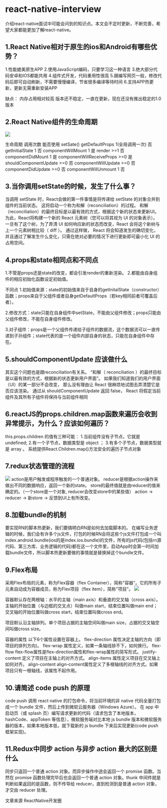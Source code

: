 # react-native-interview
介绍react-native面试中可能会问到的知识点。本文会不定时更新，不断完善，希望大家都能更加了解react-native。


## 1.React Native相对于原生的ios和Android有哪些优势？
1.性能媲美原生APP
2.使用JavaScript编码，只要学习这一种语言
3.绝大部分代码安卓和IOS都能共用
4.组件式开发，代码重用性很高
5.跟编写网页一般，修改代码后即可自动刷新，不需要慢慢编译，节省很多编译等待时间
6.支持APP热更新，更新无需重新安装APP

缺点：
内存占用相对较高
版本还不稳定，一直在更新，现在还没有推出稳定的1.0版本

## 2.React Native组件的生命周期
![](http://pic.yupoo.com/forrest071/dede824f/a0e072f5.jpg)

生命周期	调用次数	能否使用 setSate()
getDefaultProps	1(全局调用一次)	否
getInitialState	1	否
componentWillMount	1	是
render	>=1	否
componentDidMount	1	是
componentWillReceiveProps	>=0	是
shouldComponentUpdate	>=0	否
componentWillUpdate	>=0	否
componentDidUpdate	>=0	否
componentWillUnmount	1	否


## 3.当你调用setState的时候，发生了什么事？
当调用 setState 时，React会做的第一件事情是将传递给 setState 的对象合并到组件的当前状态。
这将启动一个称为和解（reconciliation）的过程。
和解（reconciliation）的最终目标是以最有效的方式，根据这个新的状态来更新UI。
为此，React将构建一个新的 React 元素树（您可以将其视为 UI 的对象表示）。
一旦有了这个树，为了弄清 UI 如何响应新的状态而改变，React 会将这个新树与上一个元素树相比较（ diff ）。
通过这样做， React 将会知道发生的确切变化，并且通过了解发生什么变化，只需在绝对必要的情况下进行更新即可最小化 UI 的占用空间。

## 4.props和state相同点和不同点
1.不管是props还是state的改变，都会引发render的重新渲染。
2.都能由自身组件的相应初始化函数设定初始值。

不同点
1.初始值来源：state的初始值来自于自身的getInitalState（constructor）函数；props来自于父组件或者自身getDefaultProps（若key相同前者可覆盖后者）。

2.修改方式：state只能在自身组件中setState，不能由父组件修改；props只能由父组件修改，不能在自身组件修改。

3.对子组件：props是一个父组件传递给子组件的数据流，这个数据流可以一直传递到子孙组件；state代表的是一个组件内部自身的状态，只能在自身组件中存在。

## 5.shouldComponentUpdate 应该做什么
其实这个问题也是跟reconciliation有关系。
“和解（ reconciliation ）的最终目标是以最有效的方式，根据新的状态更新用户界面”。
如果我们知道我们的用户界面（UI）的某一部分不会改变，
那么没有理由让 React 很麻烦地试图去弄清楚它是否应该渲染。
通过从 shouldComponentUpdate 返回 false，
React 将假定当前组件及其所有子组件将保持与当前组件相同

## 6.reactJS的props.children.map函数来遍历会收到异常提示，为什么？应该如何遍历？
this.props.children 的值有三种可能：
    1.当前组件没有子节点，它就是 undefined;
    2.有一个子节点，数据类型是 object ；
    3.有多个子节点，数据类型就是 array 。
系统提供React.Children.map()方法安全的遍历子节点对象

## 7.redux状态管理的流程
![](http://pic.yupoo.com/forrest071/0f711f99/33431f36.png)
action是用户触发或程序触发的一个普通对象。
reducer是根据action操作来做出不同的数据响应，返回一个新的state。
store的最终值就是由reducer的值来确定的。（一个store是一个对象, reducer会改变store中的某些值）
action -> reducer -> 新store -> 反馈到UI上有所改变。


## 8.加载bundle的机制
要实现RN的脚本热更新，我们要搞明白RN是如何去加载脚本的。 在编写业务逻辑的时候，我们会有许多个js文件，打包的时候RN会将这些个js文件打包成一个叫index.android.bundle(ios的是index.ios.bundle)的文件，所有的js代码(包括rn源代码、第三方库、业务逻辑的代码)都在这一个文件里，启动App时会第一时间加载bundle文件，所以脚本热更新要做的事情就是替换掉这个bundle文件。

## 9.Flex布局
采用Flex布局的元素，称为Flex容器（flex Container），简称"容器"。它的所有子元素自动成为容器成员，称为Flex项目（flex item），简称"项目"。
![](http://pic.yupoo.com/forrest071/bd1d492f/2c0075a1.png)

容器默认存在两根轴：水平的主轴（main axis）和垂直的交叉轴（cross axis）。主轴的开始位置（与边框的交叉点）叫做main start，结束位置叫做main end；交叉轴的开始位置叫做cross start，结束位置叫做cross end。

项目默认沿主轴排列。单个项目占据的主轴空间叫做main size，占据的交叉轴空间叫做cross size。

容器的属性
以下6个属性设置在容器上。
flex-direction  属性决定主轴的方向（即项目的排列方向)。
flex-wrap   属性定义，如果一条轴线排不下，如何换行。
flex-flow   flex-flow属性是flex-direction属性和flex-wrap属性的简写形式。
justify-content   定义了项目在主轴上的对齐方式。
align-items  属性定义项目在交叉轴上如何对齐。
align-content  align-content属性定义了多根轴线的对齐方式。如果项目只有一根轴线，该属性不起作用。

## 10.请简述 code push 的原理
code push 调用 react native 的打包命令，将当前环境的非 native 代码全量打包成一个 bundle 文件，然后上传到微软云服务器（Windows Azure）。 在 app 中启动页（或 splash 页）编写请求更新的代码（请求包含了本地版本，hashCode、appToken 等信息），微软服务端对比本地 js bundle 版本和微软服务器的版本，如果本地版本低，就下载新的 js bundle 下来后实现更新(code push 框架实现)。

## 11.Redux中同步 action 与异步 action 最大的区别是什么
同步只返回一个普通 action 对象。而异步操作中途会返回一个 promise 函数。当然在 promise 函数处理完毕后也会返回一个普通 action 对象。thunk 中间件就是判断如果返回的是函数，则不传导给 reducer，直到检测到是普通 action 对象，才交由 reducer 处理。

文章来源 ReactNative开发圈